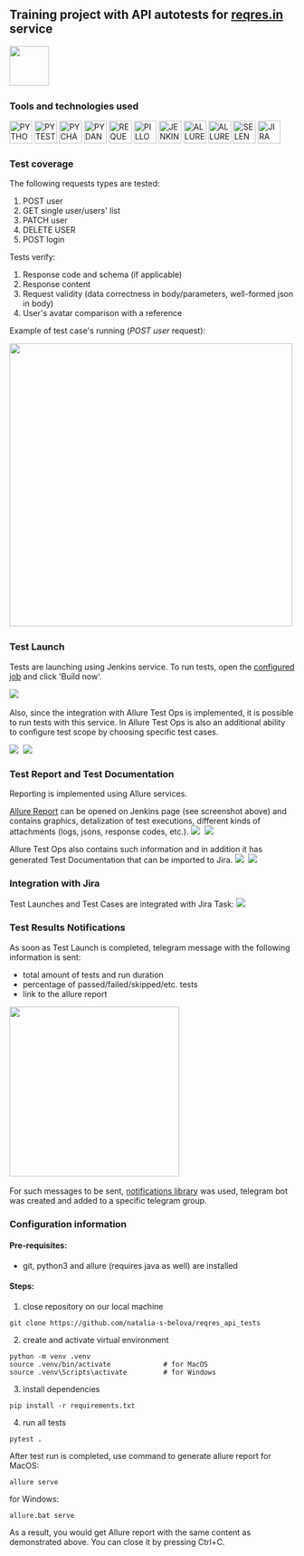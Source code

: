 ## Training project with API autotests for [reqres.in](https://reqres.in/) service

<img src="readme_images/logo_reqres.png" height="70"/>&nbsp;

### Tools and technologies used
<p>
<a href="https://www.python.org/"><img src="readme_images/technologies/python.png" width="40" height="40"  alt="PYTHON"/></a>
<a href="https://docs.pytest.org/en/"><img src="readme_images/technologies/pytest.png" width="40" height="40"  alt="PYTEST"/></a>
<a href="https://www.jetbrains.com/pycharm/"><img src="readme_images/technologies/pycharm.png" width="40" height="40"  alt="PYCHARM"/></a>
<a href="https://docs.pydantic.dev/latest/"><img src="readme_images/technologies/pydantic.png" width="40" height="40"  alt="PYDANTIC"/></a>
<a href="https://pypi.org/project/requests/"><img src="readme_images/technologies/requests.png" width="40" height="40"  alt="REQUESTS"/></a>
<a href="https://pypi.org/project/Pillow/"><img src="readme_images/technologies/pillow.png" width="40" height="40"  alt="PILLOW"/></a>
<a href="https://www.jenkins.io/"><img src="readme_images/technologies/jenkins.png" width="40" height="40"  alt="JENKINS"/></a>
<a href="https://allurereport.org/"><img src="readme_images/technologies/allure_report.png" width="40" height="40"  alt="ALLUREREPORT"/></a>
<a href="https://qameta.io/"><img src="readme_images/technologies/allure_testops.png" width="40" height="40"  alt="ALLURETESTOPS"/></a>
<a href="https://aerokube.com/selenoid/"><img src="readme_images/technologies/selenoid.png" width="40" height="40"  alt="SELENOID"/></a>
<a href="https://www.atlassian.com/software/jira"><img src="readme_images/technologies/jira.png" width="40" height="40"  alt="JIRA"/></a>
</p>

### Test coverage

The following requests types are tested:
1. POST user
2. GET single user/users' list
3. PATCH user
4. DELETE USER
5. POST login

Tests verify:
1. Response code and schema (if applicable)
2. Response content
3. Request validity (data correctness in body/parameters, well-formed json in body)
4. User's avatar comparison with a reference

Example of test case's running (*POST user* request):

<img src="readme_images/reqres_test_example.png" height="500"/>&nbsp;

### Test Launch
Tests are launching using Jenkins service.
To run tests, open the [configured job](https://jenkins.autotests.cloud/job/C06-natalya_s_belova_reqres_API/) and click 'Build now'.

<img src="readme_images/reqres_jenkins_job.png"/>&nbsp;

Also, since the integration with Allure Test Ops is implemented, it is possible to run tests with this service. 
In Allure Test Ops is also an additional ability to configure test scope by choosing specific test cases.

<img src="readme_images/reqres_testops_3.png"/>&nbsp;
<img src="readme_images/reqres_testops_4.png"/>&nbsp;

### Test Report and Test Documentation

Reporting is implemented using Allure services.

[Allure Report](https://jenkins.autotests.cloud/job/C06-natalya_s_belova_reqres_API/allure/) can be opened on Jenkins page (see screenshot above) and contains graphics, detalization of test executions, different kinds of attachments (logs, jsons, response codes, etc.).
<img src="readme_images/reqres_allure_1.png"/>&nbsp;
<img src="readme_images/reqres_allure_2.png"/>&nbsp;

Allure Test Ops also contains such information and in addition it has generated Test Documentation that can be imported to Jira.
<img src="readme_images/reqres_testops_1.png"/>&nbsp;
<img src="readme_images/reqres_testops_2.png"/>&nbsp;

### Integration with Jira

Test Launches and Test Cases are integrated with Jira Task:
<img src="readme_images/reqres_jira.png"/>&nbsp;

### Test Results Notifications
As soon as Test Launch is completed, telegram message with the following information is sent:
* total amount of tests and run duration
* percentage of passed/failed/skipped/etc. tests
* link to the allure report

<img src="readme_images/reqres_telegram.png" height="300"/>&nbsp;

For such messages to be sent, [notifications library](https://github.com/qa-guru/allure-notifications) was used, telegram bot was created and added to a specific telegram group.

### Configuration information

#### Pre-requisites:
* git, python3 and allure (requires java as well) are installed

#### Steps:
1. close repository on our local machine
~~~
git clone https://github.com/natalia-s-belova/reqres_api_tests
~~~
2. create and activate virtual environment 
~~~
python -m venv .venv
source .venv/bin/activate             # for MacOS
source .venv\Scripts\activate         # for Windows
~~~
3. install dependencies
~~~
pip install -r requirements.txt
~~~
4. run all tests
~~~
pytest .
~~~

After test run is completed, use command to generate allure report for MacOS:
~~~
allure serve
~~~

for Windows:
~~~
allure.bat serve
~~~
As a result, you would get Allure report with the same content as demonstrated above.
You can close it by pressing Ctrl+C.
